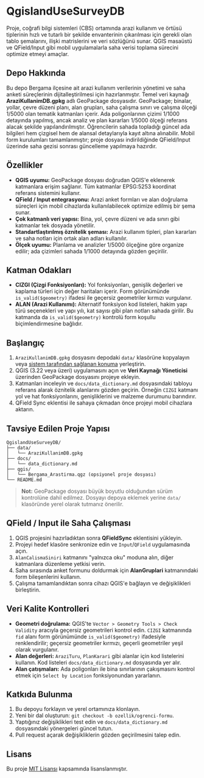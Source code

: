 # QgislandUseSurveyDB

Proje, coğrafi bilgi sistemleri (CBS) ortamında arazi kullanım ve örtüsü tiplerinin hızlı ve tutarlı bir şekilde envanterinin çıkarılması için gerekli olan tablo şemalarını, ilişki matrislerini ve veri sözlüğünü sunar. QGIS masaüstü ve QField/Input gibi mobil uygulamalarla saha verisi toplama sürecini optimize etmeyi amaçlar.

## Depo Hakkında

Bu depo Bergama ilçesine ait arazi kullanım verilerinin yönetimi ve saha anketi süreçlerinin dijitalleştirilmesi için hazırlanmıştır. Temel veri kaynağı **AraziKullanimDB.gpkg** adlı GeoPackage dosyasıdır. GeoPackage; binalar, yollar, çevre düzeni planı, alan grupları, saha çalışma sınırı ve çalışma ölçeği 1/5000 olan tematik katmanları içerir. Ada poligonlarının çizimi 1/1000 detayında yapılmış, ancak analiz ve plan kararları 1/5000 ölçeği referans alacak şekilde yapılandırılmıştır. Öğrencilerin sahada topladığı güncel ada bilgileri hem çizgisel hem de alansal detaylarıyla kayıt altına alınabilir. Mobil form kurulumları tamamlanmıştır; proje dosyası indirildiğinde QField/Input üzerinde saha gezisi sonrası güncelleme yapılmaya hazırdır.

## Özellikler

* **QGIS uyumu:** GeoPackage dosyası doğrudan QGIS'e eklenerek katmanlara erişim sağlanır. Tüm katmanlar EPSG:5253 koordinat referans sistemini kullanır.
* **QField / Input entegrasyonu:** Arazi anket formları ve alan doğrulama süreçleri için mobil cihazlarda kullanılabilecek optimize edilmiş bir şema sunar.
* **Çok katmanlı veri yapısı:** Bina, yol, çevre düzeni ve ada sınırı gibi katmanlar tek dosyada yönetilir.
* **Standartlaştırılmış öznitelik şeması:** Arazi kullanım tipleri, plan kararları ve saha notları için ortak alan adları kullanılır.
* **Ölçek uyumu:** Planlama ve analizler 1/5000 ölçeğine göre organize edilir; ada çizimleri sahada 1/1000 detayında gözden geçirilir.

## Katman Odakları

* **CIZGI (Çizgi Fonksiyonları):** Yol fonksiyonları, genişlik değerleri ve kaplama türleri için değer haritaları içerir. Form görünümünde `is_valid($geometry)` ifadesi ile geçersiz geometriler kırmızı vurgulanır.
* **ALAN (Arazi Kullanımı):** Alternatif fonksiyon kod listeleri, hakim yapı türü seçenekleri ve yapı yılı, kat sayısı gibi plan notları sahada girilir. Bu katmanda da `is_valid($geometry)` kontrolü form koşullu biçimlendirmesine bağlıdır.

## Başlangıç

1. `AraziKullanimDB.gpkg` dosyasını depodaki `data/` klasörüne kopyalayın veya [sistem tarafından sağlanan konuma](docs/data_dictionary.md#geopackage-dosyasi) yerleştirin.
2. QGIS (3.22 veya üzeri) uygulamasını açın ve **Veri Kaynağı Yöneticisi** üzerinden GeoPackage dosyasını projeye ekleyin.
3. Katmanları inceleyin ve `docs/data_dictionary.md` dosyasındaki tabloyu referans alarak öznitelik alanlarını gözden geçirin. Örneğin `CIZGI` katmanı yol ve hat fonksiyonlarını, genişliklerini ve malzeme durumunu barındırır.
4. QField Sync eklentisi ile sahaya çıkmadan önce projeyi mobil cihazlara aktarın.

## Tavsiye Edilen Proje Yapısı

```
QgislandUseSurveyDB/
├── data/
│   └── AraziKullanimDB.gpkg
├── docs/
│   └── data_dictionary.md
├── qgis/
│   └── Bergama_Arastirma.qgz (opsiyonel proje dosyası)
└── README.md
```

> **Not:** GeoPackage dosyası büyük boyutlu olduğundan sürüm kontrolüne dahil edilmez. Dosyayı depoya eklemek yerine `data/` klasöründe yerel olarak tutmanız önerilir.

## QField / Input ile Saha Çalışması

1. QGIS projesini hazırladıktan sonra **QFieldSync** eklentisini yükleyin.
2. Projeyi hedef klasöre senkronize edin ve `Input`/`QField` uygulamasında açın.
3. `AlanCalismaSiniri` katmanını "yalnızca oku" moduna alın, diğer katmanlara düzenleme yetkisi verin.
4. Saha sırasında anket formunu doldurmak için **AlanGruplari** katmanındaki form bileşenlerini kullanın.
5. Çalışma tamamlandıktan sonra cihazı QGIS'e bağlayın ve değişiklikleri birleştirin.

## Veri Kalite Kontrolleri

* **Geometri doğrulama:** QGIS'te `Vector > Geometry Tools > Check Validity` aracıyla geçersiz geometrileri kontrol edin. `CIZGI` katmanında `fid` alanı form görünümünde `is_valid($geometry)` ifadesiyle renklendirilir; geçersiz geometriler kırmızı, geçerli geometriler yeşil olarak vurgulanır.
* **Alan değerleri:** `AraziTuru`, `PlanKarari` gibi alanlar için kod listelerini kullanın. Kod listeleri `docs/data_dictionary.md` dosyasında yer alır.
* **Alan çatışmaları:** Ada poligonları ile bina sınırlarının çakışmasını kontrol etmek için `Select by Location` fonksiyonundan yararlanın.

## Katkıda Bulunma

1. Bu depoyu forklayın ve yerel ortamınıza klonlayın.
2. Yeni bir dal oluşturun: `git checkout -b ozellik/ogrenci-formu`.
3. Yaptığınız değişiklikleri test edin ve `docs/data_dictionary.md` dosyasındaki yönergeleri güncel tutun.
4. Pull request açarak değişikliklerin gözden geçirilmesini talep edin.

## Lisans

Bu proje [MIT Lisansı](LICENSE) kapsamında lisanslanmıştır.
